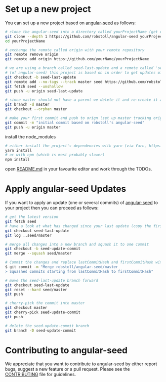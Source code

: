 # Set up a new project

You can set up a new project based on [angular-seed](https://github.com/robstoll/angular-seed) as follows:

```bash
# clone the angular-seed into a directory called yourProjectName (get only last commit, not the whole history)
git clone --depth 1 https://github.com/robstoll/angular-seed yourProjectName
cd yourProjectName

# exchange the remote called origin with your remote repository
git remote remove origin
git remote add origin https://github.com/yourName/yourProjectName

# we are using a branch called seed-last-update and a remote called 'seed' to keep track on which commit 
# (of angular-seed) this project is based on in order to get updates of angular-seed later on
git checkout -b seed-last-update
git remote add --no-tags --track master seed https://github.com/robstoll/angular-seed
git fetch seed --unshallow
git push -u origin seed-last-update

# since master should not have a parent we delete it and re-create it as orphan branch
git branch -d master
git checkout --orphan master

# make your first commit and push to orign (set up master tracking origin/master)
git commit -m "initial commit based on robstoll's angular-seed"
git push -u origin master
```

install the node_modules

```bash
# either install the project's dependencies with yarn (via Yarn, https://yarnpkg.com)
yarn install  
# or with npm (which is most probably slower)
npm install
```

open [README.md](README.md) in your favourite editor and work through the TODOs.

# Apply angular-seed Updates
If you want to apply an update (one or several commits) of [angular-seed](https://github.com/robstoll/angular-seed) 
to your project then you can proceed as follows:

```bash
# get the latest version 
git fetch seed
# have a look at what has changed since your last update (copy the first and last commit hash)
git checkout seed-last-update
git log ..seed/master

# merge all changes into a new branch and squash it to one commit 
git checkout -b seed-update-commit
git merge --squash seed/master

# Commit the changes and replace lastCommitHash and firstCommitHash with the actual hashes 
$ git commit -m "Merge robstoll/angular-seed/master
> Squashed commits starting from lastCommitHash to firstCommitHash"

# move the seed-last-update branch forward
git checkout seed-last-update
git reset --hard seed/master
git push

# cherry-pick the commit into master
git checkout master
git cherry-pick seed-update-commit
git push

# delete the seed-update-commit branch 
git branch -D seed-update-commit
```


# Contributing to angular-seed

We appreciate that you want to contribute to angular-seed by either report bugs, suggest a new feature or a pull request.
Please see the [CONTRIBUTING](https://github.com/robstoll/angular-seed/blob/master/.github/CONTRIBUTING.md) file for guidelines.
